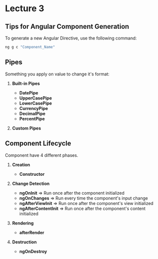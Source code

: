 # Lecture 3

## Tips for Angular Component Generation  

To generate a new Angular Directive, use the following command:  

```bash
ng g c "Component_Name"
```


## Pipes
Something you apply on value to change it's format:

1. **Built-in Pipes**
   - **DatePipe**
   - **UpperCasePipe**
   - **LowerCasePipe**
   - **CurrencyPipe** 
   - **DecimalPipe** 
   - **PercentPipe** 

2. **Custom Pipes**


## Component Lifecycle
Component have 4 different phases.

1. **Creation**
   - **Constructor**

2. **Change Detection**
   - **ngOnInit** => Run once after the component initialized
   - **ngOnChanges** => Run every time the component's input change
   - **ngAfterViewInit** => Run once after the component's view initialized
   - **ngAfterContentInit** => Run once after the component's content initialized

3. **Rendering**
   - **afterRender**

4. **Destruction**
   - **ngOnDestroy**
